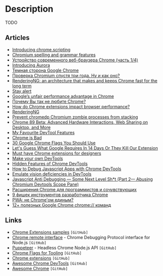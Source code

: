 # Description

TODO


## Articles

- [Introducing chrome.scripting](https://developer.chrome.com/blog/crx-scripting-api/)
- [Chromium spelling and grammar features](https://www.azabani.com/2021/05/17/spelling-grammar.html)
- [Устройство современного веб-браузера Chrome (часть 1/4)](https://habr.com/ru/post/526696/)
- [Introducing Aurora](https://web.dev/introducing-aurora/)
- [Темная сторона Google Chrome](https://habr.com/ru/post/464617/)
- [Проверка Chromium спустя три года. Ну и как оно?](https://habr.com/ru/company/pvs-studio/blog/592783/)
- [RenderingNG: an architecture that makes and keeps Chrome fast for the long term](https://blog.chromium.org/2021/10/renderingng.html)
- [Stay alert](https://dev.to/richharris/stay-alert-d)
- [Google’s unfair performance advantage in Chrome](https://www.ctrl.blog/entry/chrome-google-dse-preconnect.html)
- [Почему Вы так не любите Chrome?](https://habr.com/ru/post/589923/)
- [How do Chrome extensions impact browser performance?](https://www.debugbear.com/blog/chrome-extension-performance-2021)
- [RenderingNG](https://developer.chrome.com/blog/renderingng/)
- [Prevent chromedp Chromium zombie processes from stacking](https://aymericbeaumet.com/prevent-chromedp-chromium-zombie-processes-from-stacking)
- [Chrome 89 Beta: Advanced Hardware Interactions, Web Sharing on Desktop, and More](https://blog.chromium.org/2021/01/chrome-89-beta-advanced-hardware.html)
- [My Favourite DevTool Features](https://emergent.systems/posts/devtools/)
- [Chrome is Bad](https://chromeisbad.com/)
- [30 Google Chrome Flags You Should Use](https://beebom.com/google-chrome-flags/)
- [Let's Guess What Google Requires In 14 Days Or They Kill Our Extension](https://blog.pushbullet.com/2020/05/13/lets-guess-what-google-requires-in-14-days-or-they-kill-our-extension/)
- [Must have Chrome extensions for designers](https://www.supercreative.design/blog/chrome-extensions-for-designers)
- [Make your own DevTools](https://kentcdodds.com/blog/make-your-own-dev-tools)
- [Hidden Features of Chrome DevTools](https://martinheinz.dev/blog/33)
- [How to Debug Javascript Apps with Chrome DevTools](https://blog.openreplay.com/how-to-debug-javascript-apps-with-chrome-devtools)
- [Emulate vision deficiencies in DevTools](https://addyosmani.com/blog/emulate-vision-deficiencies-devtools/)
- [Javascript Anti Debugging — Some Next Level Sh*t (Part 2— Abusing Chromium Devtools Scope Pane)](https://medium.com/@weizmangal/javascript-anti-debugging-some-next-level-sh-t-part-2-abusing-chromium-devtools-scope-pane-b2796c00331d)
- [Расширения Chrome для программистов и сочувствующих](https://habr.com/ru/company/jugru/blog/586376/)
- [9 фишек инструментов разработчика Chrome](https://habr.com/ru/company/netologyru/blog/584626/)
- [PWA: не Chrome'ом единым?](https://habr.com/ru/post/583602/)
- [12+ полезных Google Chrome chrome:// команд](https://habr.com/ru/post/130286/)


## Links

- [Chrome Extensions samples](https://github.com/GoogleChrome/chrome-extensions-samples) `[GitHub]`
- [Chrome remote interface](https://github.com/cyrus-and/chrome-remote-interface) - Chrome Debugging Protocol interface for Node.js `[GitHub]`
- [Puppeteer](https://github.com/puppeteer/puppeteer) - Headless Chrome Node.js API `[GitHub]`
- [Chrome Flags for Tooling](https://github.com/GoogleChrome/chrome-launcher/blob/master/docs/chrome-flags-for-tools.md) `[GitHub]`
- [Chrome extensions](https://github.com/learn-anything/chrome-extensions) `[GitHub]`
- [Awesome Chrome DevTools](https://github.com/ChromeDevTools/awesome-chrome-devtools) `[GitHub]`
- [Awesome Chrome](https://github.com/xyNNN/awesome-chrome) `[GitHub]`
